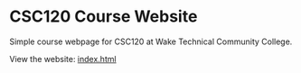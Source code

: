 # CSC120 Course Website

Simple course webpage for CSC120 at Wake Technical Community College.

View the website: [index.html](index.html)
